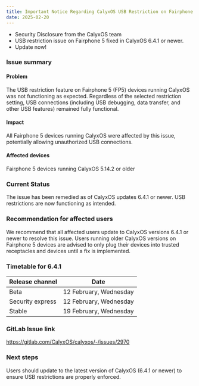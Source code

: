 ```yaml
---
title: Important Notice Regarding CalyxOS USB Restriction on Fairphone 5 Devices
date: 2025-02-20
---
```


* Security Disclosure from the CalyxOS team
* USB restriction issue on Fairphone 5 fixed in CalyxOS 6.4.1 or newer.
* Update now!

### Issue summary
#### Problem
The USB restriction feature on Fairphone 5 (FP5) devices running CalyxOS was not functioning as expected. Regardless of the selected restriction setting, USB connections (including USB debugging, data transfer, and other USB features) remained fully functional.
#### Impact
All Fairphone 5 devices running CalyxOS were affected by this issue, potentially allowing unauthorized USB connections.
#### Affected devices
Fairphone 5 devices running CalyxOS 5.14.2 or older

### Current Status
The issue has been remedied as of CalyxOS updates 6.4.1 or newer. USB restrictions are now functioning as intended.

### Recommendation for affected users
We recommend that all affected users update to CalyxOS versions 6.4.1 or newer to resolve this issue. Users running older CalyxOS versions on Fairphone 5 devices are advised to only plug their devices into trusted receptacles and devices until a fix is implemented.

### Timetable for 6.4.1

| Release channel  | Date   |
| ---------------- | ------ |
| Beta | 12 February, Wednesday |
| Security express | 12 February, Wednesday |
| Stable | 19 February, Wednesday |

### GitLab Issue link
<https://gitlab.com/CalyxOS/calyxos/-/issues/2970>

### Next steps
Users should update to the latest version of CalyxOS (6.4.1 or newer) to ensure USB restrictions are properly enforced.
